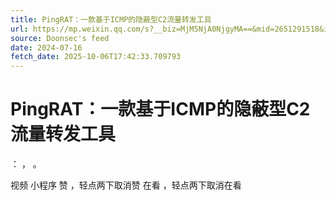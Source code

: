 ```yaml
---
title: PingRAT：一款基于ICMP的隐蔽型C2流量转发工具
url: https://mp.weixin.qq.com/s?__biz=MjM5NjA0NjgyMA==&mid=2651291518&idx=4&sn=c7c189972138b7853554232411503759
source: Doonsec's feed
date: 2024-07-16
fetch_date: 2025-10-06T17:42:33.709793
---
```


# PingRAT：一款基于ICMP的隐蔽型C2流量转发工具

：
，
。

视频
小程序
赞
，轻点两下取消赞
在看
，轻点两下取消在看
